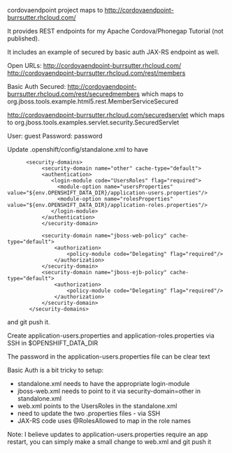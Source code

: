 
cordovaendpoint project maps to http://cordovaendpoint-burrsutter.rhcloud.com/

It provides REST endpoints for my Apache Cordova/Phonegap Tutorial (not published).

It includes an example of secured by basic auth JAX-RS endpoint as well.

Open URLs:
http://cordovaendpoint-burrsutter.rhcloud.com/ 
http://cordovaendpoint-burrsutter.rhcloud.com/rest/members

Basic Auth Secured:
http://cordovaendpoint-burrsutter.rhcloud.com/rest/securedmembers
which maps to org.jboss.tools.example.html5.rest.MemberServiceSecured

http://cordovaendpoint-burrsutter.rhcloud.com/securedservlet
which maps to org.jboss.tools.examples.servlet.security.SecuredServlet

User: guest
Password: password

Update .openshift/config/standalone.xml to have 

          <security-domains>
               <security-domain name="other" cache-type="default">
               <authentication>
                  <login-module code="UsersRoles" flag="required">
                    <module-option name="usersProperties" value="${env.OPENSHIFT_DATA_DIR}/application-users.properties"/>
                    <module-option name="rolesProperties" value="${env.OPENSHIFT_DATA_DIR}/application-roles.properties"/>
                  </login-module>
               </authentication>
               </security-domain>

               <security-domain name="jboss-web-policy" cache-type="default">
                   <authorization>
                       <policy-module code="Delegating" flag="required"/>
                   </authorization>
               </security-domain>
               <security-domain name="jboss-ejb-policy" cache-type="default">
                   <authorization>
                       <policy-module code="Delegating" flag="required"/>
                   </authorization>
               </security-domain>
           </security-domains>

and git push it.

Create application-users.properties and application-roles.properties via SSH
in $OPENSHIFT_DATA_DIR

The password in the application-users.properties file can be clear text

Basic Auth is a bit tricky to setup:
- standalone.xml needs to have the appropriate login-module
- jboss-web.xml needs to point to it via security-domain=other in standalone.xml
- web.xml points to the UsersRoles in the standalone.xml
- need to update the two .properties files - via SSH
- JAX-RS code uses @RolesAllowed to map in the role names

Note: I believe updates to application-users.properties require an app restart, 
you can simply make a small change to web.xml and git push it